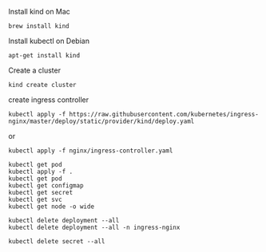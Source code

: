 Install kind on Mac
```
brew install kind
```
Install kubectl on Debian
```
apt-get install kind
```
Create a cluster

```
kind create cluster
```

create ingress controller
```
kubectl apply -f https://raw.githubusercontent.com/kubernetes/ingress-nginx/master/deploy/static/provider/kind/deploy.yaml
```
or 

```
kubectl apply -f nginx/ingress-controller.yaml

```
```
kubectl get pod
kubectl apply -f .
kubectl get pod
kubectl get configmap
kubectl get secret
kubectl get svc
kubectl get node -o wide
```
```
kubectl delete deployment --all
kubectl delete deployment --all -n ingress-nginx
```
```
kubectl delete secret --all
```
